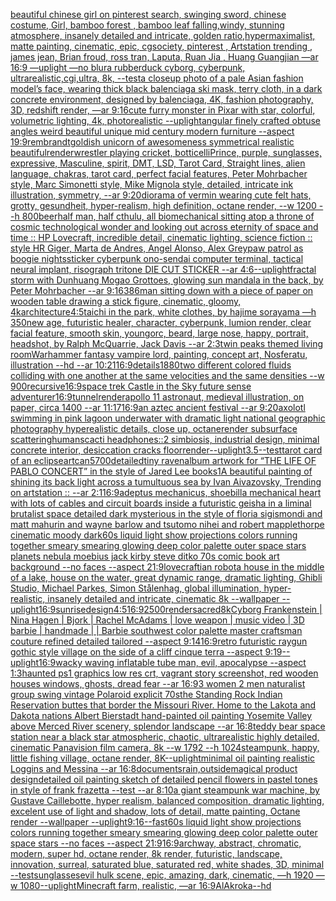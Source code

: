 [beautiful chinese girl on pinterest search, swinging sword, chinese costume, Girl, bamboo forest , bamboo leaf falling,windy, stunning atmosphere, insanely detailed and intricate, golden ratio,hypermaximalist, matte painting, cinematic, epic, cgsociety, pinterest , Artstation trending , james jean, Brian froud, ross tran, Laputa, Ruan Jia , Huang Guangjian —ar 16:9 —uplight —no blur](https://www.ebank.nz/aiartgenerator?category=beautiful%20chinese%20girl%20on%20pinterest%20search%2C%20swinging%20sword%2C%20chinese%20costume%2C%20Girl%2C%20bamboo%20forest%20%2C%20bamboo%20leaf%20falling%2Cwindy%2C%20stunning%20atmosphere%2C%20insanely%20detailed%20and%20intricate%2C%20golden%20ratio%2Chypermaximalist%2C%20matte%20painting%2C%20cinematic%2C%20epic%2C%20cgsociety%2C%20pinterest%20%2C%20Artstation%20trending%20%2C%20james%20jean%2C%20Brian%20froud%2C%20ross%20tran%2C%20Laputa%2C%20Ruan%20Jia%20%2C%20Huang%20Guangjian%20%E2%80%94ar%2016%3A9%20%E2%80%94uplight%20%E2%80%94no%20blur)[a rubberduck cyborg, cyberpunk, ultrarealistic,cgi,ultra, 8k, --test](https://www.ebank.nz/aiartgenerator?category=a%20rubberduck%20cyborg%2C%20cyberpunk%2C%20ultrarealistic%2Ccgi%2Cultra%2C%208k%2C%20--test)[a closeup photo of a pale Asian fashion model’s face, wearing thick black balenciaga ski mask, terry cloth, in a dark concrete environment, designed by balenciaga, 4K, fashion photography, 3D, redshift render, —ar 9:16](https://www.ebank.nz/aiartgenerator?category=a%20closeup%20photo%20of%20a%20pale%20Asian%20fashion%20model%E2%80%99s%20face%2C%20wearing%20thick%20black%20balenciaga%20ski%20mask%2C%20terry%20cloth%2C%20in%20a%20dark%20concrete%20environment%2C%20designed%20by%20balenciaga%2C%204K%2C%20fashion%20photography%2C%203D%2C%20redshift%20render%2C%20%E2%80%94ar%209%3A16)[cute furry monster in Pixar with star, colorful, volumetric lighting, 4k, photorealistic --uplight](https://www.ebank.nz/aiartgenerator?category=cute%20furry%20monster%20in%20Pixar%20with%20star%2C%20colorful%2C%20volumetric%20lighting%2C%204k%2C%20photorealistic%20--uplight)[angular  finely crafted obtuse angles weird beautiful unique mid century modern furniture  --aspect 19:9](https://www.ebank.nz/aiartgenerator?category=angular%20%20finely%20crafted%20obtuse%20angles%20weird%20beautiful%20unique%20mid%20century%20modern%20furniture%20%20--aspect%2019%3A9)[rembrandt](https://www.ebank.nz/aiartgenerator?category=rembrandt)[goldish unicorn of awesomeness symmetrical realistic beautiful](https://www.ebank.nz/aiartgenerator?category=goldish%20unicorn%20of%20awesomeness%20symmetrical%20realistic%20beautiful)[render](https://www.ebank.nz/aiartgenerator?category=render)[wrestler playing cricket, botticelli](https://www.ebank.nz/aiartgenerator?category=wrestler%20playing%20cricket%2C%20botticelli)[Prince, purple, sunglasses, expressive, Masculine, spirit, DMT, LSD, Tarot Card, Straight lines, alien language, chakras, tarot card, perfect facial features, Peter Mohrbacher style, Marc Simonetti style, Mike Mignola style, detailed, intricate ink illustration, symmetry, --ar 9:20](https://www.ebank.nz/aiartgenerator?category=Prince%2C%20purple%2C%20sunglasses%2C%20expressive%2C%20Masculine%2C%20spirit%2C%20DMT%2C%20LSD%2C%20Tarot%20Card%2C%20Straight%20lines%2C%20alien%20language%2C%20chakras%2C%20tarot%20card%2C%20perfect%20facial%20features%2C%20Peter%20Mohrbacher%20style%2C%20Marc%20Simonetti%20style%2C%20Mike%20Mignola%20style%2C%20detailed%2C%20intricate%20ink%20illustration%2C%20symmetry%2C%20--ar%209%3A20)[diorama of vermin wearing cute felt hats, grotty, gesundheit, hyper-realism, high definition, octane render, --w 1200 --h 800](https://www.ebank.nz/aiartgenerator?category=diorama%20of%20vermin%20wearing%20cute%20felt%20hats%2C%20grotty%2C%20gesundheit%2C%20hyper-realism%2C%20high%20definition%2C%20octane%20render%2C%20--w%201200%20--h%20800)[beer](https://www.ebank.nz/aiartgenerator?category=beer)[half man, half cthulu, all biomechanical sitting atop a throne of cosmic technological wonder and looking out across eternity of space and time :: HP Lovecraft, incredible detail, cinematic lighting, science fiction :: style HR Giger, Marta de Andres, Angel Alonso, Alex Grey](https://www.ebank.nz/aiartgenerator?category=half%20man%2C%20half%20cthulu%2C%20all%20biomechanical%20sitting%20atop%20a%20throne%20of%20cosmic%20technological%20wonder%20and%20looking%20out%20across%20eternity%20of%20space%20and%20time%20%3A%3A%20HP%20Lovecraft%2C%20incredible%20detail%2C%20cinematic%20lighting%2C%20science%20fiction%20%3A%3A%20style%20HR%20Giger%2C%20Marta%20de%20Andres%2C%20Angel%20Alonso%2C%20Alex%20Grey)[paw patrol as boogie nights](https://www.ebank.nz/aiartgenerator?category=paw%20patrol%20as%20boogie%20nights)[sticker cyberpunk ono-sendai computer terminal, tactical neural implant, risograph tritone DIE CUT STICKER --ar 4:6](https://www.ebank.nz/aiartgenerator?category=sticker%20cyberpunk%20ono-sendai%20computer%20terminal%2C%20tactical%20neural%20implant%2C%20risograph%20tritone%20DIE%20CUT%20STICKER%20--ar%204%3A6)[--uplight](https://www.ebank.nz/aiartgenerator?category=--uplight)[fractal storm with Dunhuang Mogao Grottoes, glowing sun mandala in the back, by Peter Mohrbacher  --ar 9:16](https://www.ebank.nz/aiartgenerator?category=fractal%20storm%20with%20Dunhuang%20Mogao%20Grottoes%2C%20glowing%20sun%20mandala%20in%20the%20back%2C%20by%20Peter%20Mohrbacher%20%20--ar%209%3A16)[386](https://www.ebank.nz/aiartgenerator?category=386)[man sitting down with a piece of paper on wooden table drawing a stick figure, cinematic, gloomy, 4k](https://www.ebank.nz/aiartgenerator?category=man%20sitting%20down%20with%20a%20piece%20of%20paper%20on%20wooden%20table%20drawing%20a%20stick%20figure%2C%20cinematic%2C%20gloomy%2C%204k)[architecture](https://www.ebank.nz/aiartgenerator?category=architecture)[4:5](https://www.ebank.nz/aiartgenerator?category=4%3A5)[taichi in the park, white clothes, by hajime sorayama —h 350](https://www.ebank.nz/aiartgenerator?category=taichi%20in%20the%20park%2C%20white%20clothes%2C%20by%20hajime%20sorayama%20%E2%80%94h%20350)[new age, futuristic healer, character, cyberpunk, lumion render, clear facial feature, smooth skin, young](https://www.ebank.nz/aiartgenerator?category=new%20age%2C%20futuristic%20healer%2C%20character%2C%20cyberpunk%2C%20lumion%20render%2C%20clear%20facial%20feature%2C%20smooth%20skin%2C%20young)[orc, beard, large nose, happy, portrait, headshot, by  Ralph McQuarrie, Jack Davis --ar 2:3](https://www.ebank.nz/aiartgenerator?category=orc%2C%20beard%2C%20large%20nose%2C%20happy%2C%20portrait%2C%20headshot%2C%20by%20%20Ralph%20McQuarrie%2C%20Jack%20Davis%20--ar%202%3A3)[twin peaks themed living room](https://www.ebank.nz/aiartgenerator?category=twin%20peaks%20themed%20living%20room)[Warhammer fantasy vampire lord, painting, concept art, Nosferatu, illustration --hd --ar 10:21](https://www.ebank.nz/aiartgenerator?category=Warhammer%20fantasy%20vampire%20lord%2C%20painting%2C%20concept%20art%2C%20Nosferatu%2C%20illustration%20--hd%20--ar%2010%3A21)[16:9](https://www.ebank.nz/aiartgenerator?category=16%3A9)[details](https://www.ebank.nz/aiartgenerator?category=details)[1880](https://www.ebank.nz/aiartgenerator?category=1880)[two different colored fluids colliding with one another at the same velocities and the same densities  --w 900](https://www.ebank.nz/aiartgenerator?category=two%20different%20colored%20fluids%20colliding%20with%20one%20another%20at%20the%20same%20velocities%20and%20the%20same%20densities%20%20--w%20900)[recursive](https://www.ebank.nz/aiartgenerator?category=recursive)[16:9](https://www.ebank.nz/aiartgenerator?category=16%3A9)[space trek  Castle in the Sky future sense adventurer](https://www.ebank.nz/aiartgenerator?category=space%20trek%20%20Castle%20in%20the%20Sky%20future%20sense%20adventurer)[16:9](https://www.ebank.nz/aiartgenerator?category=16%3A9)[tunnel](https://www.ebank.nz/aiartgenerator?category=tunnel)[render](https://www.ebank.nz/aiartgenerator?category=render)[apollo 11 astronaut, medieval illustration, on paper, circa 1400 --ar 11:17](https://www.ebank.nz/aiartgenerator?category=apollo%2011%20astronaut%2C%20medieval%20illustration%2C%20on%20paper%2C%20circa%201400%20--ar%2011%3A17)[16:9](https://www.ebank.nz/aiartgenerator?category=16%3A9)[an aztec ancient festival --ar 9:20](https://www.ebank.nz/aiartgenerator?category=an%20aztec%20ancient%20festival%20--ar%209%3A20)[axolotl swimming in pink lagoon underwater with dramatic light national geographic photography hyperealistic details, close up, octanerender subsurface scattering](https://www.ebank.nz/aiartgenerator?category=axolotl%20swimming%20in%20pink%20lagoon%20underwater%20with%20dramatic%20light%20national%20geographic%20photography%20hyperealistic%20details%2C%20close%20up%2C%20octanerender%20subsurface%20scattering)[humans](https://www.ebank.nz/aiartgenerator?category=humans)[cacti headphones::2 simbiosis, industrial design, minimal concrete interior, desiccation cracks floor](https://www.ebank.nz/aiartgenerator?category=cacti%20headphones%3A%3A2%20simbiosis%2C%20industrial%20design%2C%20minimal%20concrete%20interior%2C%20desiccation%20cracks%20floor)[render](https://www.ebank.nz/aiartgenerator?category=render)[--uplight](https://www.ebank.nz/aiartgenerator?category=--uplight)[3.5](https://www.ebank.nz/aiartgenerator?category=3.5)[--test](https://www.ebank.nz/aiartgenerator?category=--test)[tarot card of an eclipse](https://www.ebank.nz/aiartgenerator?category=tarot%20card%20of%20an%20eclipse)[art](https://www.ebank.nz/aiartgenerator?category=art)[can](https://www.ebank.nz/aiartgenerator?category=can)[5700](https://www.ebank.nz/aiartgenerator?category=5700)[detailed](https://www.ebank.nz/aiartgenerator?category=detailed)[tiny raven](https://www.ebank.nz/aiartgenerator?category=tiny%20raven)[album artwork for “THE LIFE OF PABLO CONCERT” in the style of Jared Lee books](https://www.ebank.nz/aiartgenerator?category=album%20artwork%20for%20%E2%80%9CTHE%20LIFE%20OF%20PABLO%20CONCERT%E2%80%9D%20in%20the%20style%20of%20Jared%20Lee%20books)[1](https://www.ebank.nz/aiartgenerator?category=1)[A beautiful painting of shining its back light across a tumultuous sea by Ivan Aivazovsky, Trending on artstation :: --ar 2:1](https://www.ebank.nz/aiartgenerator?category=A%20beautiful%20painting%20of%20shining%20its%20back%20light%20across%20a%20tumultuous%20sea%20by%20Ivan%20Aivazovsky%2C%20Trending%20on%20artstation%20%3A%3A%20--ar%202%3A1)[16:9](https://www.ebank.nz/aiartgenerator?category=16%3A9)[adeptus mechanicus, shoebill](https://www.ebank.nz/aiartgenerator?category=adeptus%20mechanicus%2C%20shoebill)[a mechanical heart with lots of cables and circuit boards inside a futuristic geisha in a liminal brutalist space detailed dark mysterious in the style of floria sigismondi and matt mahurin and wayne barlow and tsutomo nihei and robert mapplethorpe cinematic moody dark](https://www.ebank.nz/aiartgenerator?category=a%20mechanical%20heart%20with%20lots%20of%20cables%20and%20circuit%20boards%20inside%20a%20futuristic%20geisha%20in%20a%20liminal%20brutalist%20space%20detailed%20dark%20mysterious%20in%20the%20style%20of%20floria%20sigismondi%20and%20matt%20mahurin%20and%20wayne%20barlow%20and%20tsutomo%20nihei%20and%20robert%20mapplethorpe%20cinematic%20moody%20dark)[60s liquid light show projections colors running together smeary smearing glowing deep color palette outer space stars planets nebula moebius jack kirby steve ditko 70s comic book art background  --no faces --aspect 21:9](https://www.ebank.nz/aiartgenerator?category=60s%20liquid%20light%20show%20projections%20colors%20running%20together%20smeary%20smearing%20glowing%20deep%20color%20palette%20outer%20space%20stars%20planets%20nebula%20moebius%20jack%20kirby%20steve%20ditko%2070s%20comic%20book%20art%20background%20%20--no%20faces%20--aspect%2021%3A9)[lovecraftian robot](https://www.ebank.nz/aiartgenerator?category=lovecraftian%20robot)[a house in the middle of a lake, house on the water, great dynamic range, dramatic lighting, Ghibli Studio, Michael Parkes, Simon Stålenhag, global illumination, hyper-realistic, insanely detailed and intricate, cinematic 8k --wallpaper --uplight](https://www.ebank.nz/aiartgenerator?category=a%20house%20in%20the%20middle%20of%20a%20lake%2C%20house%20on%20the%20water%2C%20great%20dynamic%20range%2C%20dramatic%20lighting%2C%20Ghibli%20Studio%2C%20Michael%20Parkes%2C%20Simon%20St%C3%A5lenhag%2C%20global%20illumination%2C%20hyper-realistic%2C%20insanely%20detailed%20and%20intricate%2C%20cinematic%208k%20--wallpaper%20--uplight)[16:9](https://www.ebank.nz/aiartgenerator?category=16%3A9)[sunrise](https://www.ebank.nz/aiartgenerator?category=sunrise)[design](https://www.ebank.nz/aiartgenerator?category=design)[4:5](https://www.ebank.nz/aiartgenerator?category=4%3A5)[16:9](https://www.ebank.nz/aiartgenerator?category=16%3A9)[2500](https://www.ebank.nz/aiartgenerator?category=2500)[render](https://www.ebank.nz/aiartgenerator?category=render)[sacred](https://www.ebank.nz/aiartgenerator?category=sacred)[8k](https://www.ebank.nz/aiartgenerator?category=8k)[Cyborg  Frankenstein | Nina Hagen |  Bjork | Rachel McAdams | love weapon | music video | 3D barbie  | handmade | | Barbie southwest color palette master craftsman couture refined detailed tailored  --aspect 9:14](https://www.ebank.nz/aiartgenerator?category=Cyborg%20%20Frankenstein%20%7C%20Nina%20Hagen%20%7C%20%20Bjork%20%7C%20Rachel%20McAdams%20%7C%20love%20weapon%20%7C%20music%20video%20%7C%203D%20barbie%20%20%7C%20handmade%20%7C%20%7C%20Barbie%20southwest%20color%20palette%20master%20craftsman%20couture%20refined%20detailed%20tailored%20%20--aspect%209%3A14)[16:9](https://www.ebank.nz/aiartgenerator?category=16%3A9)[retro futuristic raygun gothic style village on the side of a cliff  cinque terra --aspect 9:19](https://www.ebank.nz/aiartgenerator?category=retro%20futuristic%20raygun%20gothic%20style%20village%20on%20the%20side%20of%20a%20cliff%20%20cinque%20terra%20--aspect%209%3A19)[--uplight](https://www.ebank.nz/aiartgenerator?category=--uplight)[16:9](https://www.ebank.nz/aiartgenerator?category=16%3A9)[wacky waving inflatable tube man, evil, apocalypse --aspect 1:3](https://www.ebank.nz/aiartgenerator?category=wacky%20waving%20inflatable%20tube%20man%2C%20evil%2C%20apocalypse%20--aspect%201%3A3)[haunted ps1 graphics low res crt, vagrant story screenshot, red wooden houses windows, ghosts, dread fear --ar 16:9](https://www.ebank.nz/aiartgenerator?category=haunted%20ps1%20graphics%20low%20res%20crt%2C%20vagrant%20story%20screenshot%2C%20red%20wooden%20houses%20windows%2C%20ghosts%2C%20dread%20fear%20--ar%2016%3A9)[3 women 2 men naturalist group swing vintage Polaroid explicit 70s](https://www.ebank.nz/aiartgenerator?category=3%20women%202%20men%20naturalist%20group%20swing%20vintage%20Polaroid%20explicit%2070s)[the Standing Rock Indian Reservation buttes that border the Missouri River. Home to the Lakota and Dakota nations Albert Bierstadt hand-painted oil painting Yosemite Valley above Merced River scenery, splendor landscape --ar 16:8](https://www.ebank.nz/aiartgenerator?category=the%20Standing%20Rock%20Indian%20Reservation%20buttes%20that%20border%20the%20Missouri%20River.%20Home%20to%20the%20Lakota%20and%20Dakota%20nations%20Albert%20Bierstadt%20hand-painted%20oil%20painting%20Yosemite%20Valley%20above%20Merced%20River%20scenery%2C%20splendor%20landscape%20--ar%2016%3A8)[teddy bear space station near a black star atmospheric, chaotic, ultrarealistic highly detailed, cinematic Panavision film camera, 8k --w 1792 --h 1024](https://www.ebank.nz/aiartgenerator?category=teddy%20bear%20space%20station%20near%20a%20black%20star%20atmospheric%2C%20chaotic%2C%20ultrarealistic%20highly%20detailed%2C%20cinematic%20Panavision%20film%20camera%2C%208k%20--w%201792%20--h%201024)[steampunk, happy, little fishing village, octane render, 8K](https://www.ebank.nz/aiartgenerator?category=steampunk%2C%20happy%2C%20little%20fishing%20village%2C%20octane%20render%2C%208K)[--uplight](https://www.ebank.nz/aiartgenerator?category=--uplight)[minimal oil painting realistic Loggins and Messina --ar 16:8](https://www.ebank.nz/aiartgenerator?category=minimal%20oil%20painting%20realistic%20Loggins%20and%20Messina%20--ar%2016%3A8)[documents](https://www.ebank.nz/aiartgenerator?category=documents)[rain,](https://www.ebank.nz/aiartgenerator?category=rain%2C)[outside](https://www.ebank.nz/aiartgenerator?category=outside)[magical product design](https://www.ebank.nz/aiartgenerator?category=magical%20product%20design)[detailed oil painting sketch of detailed pencil flowers in pastel tones in style of frank frazetta --test --ar 8:10](https://www.ebank.nz/aiartgenerator?category=detailed%20oil%20painting%20sketch%20of%20detailed%20pencil%20flowers%20in%20pastel%20tones%20in%20style%20of%20frank%20frazetta%20--test%20--ar%208%3A10)[a giant steampunk war machine, by Gustave Caillebotte, hyper realism, balanced composition, dramatic lighting, excelent use of light and shadow, lots of detail, matte painting, Octane render --wallpaper --uplight](https://www.ebank.nz/aiartgenerator?category=a%20giant%20steampunk%20war%20machine%2C%20by%20Gustave%20Caillebotte%2C%20hyper%20realism%2C%20balanced%20composition%2C%20dramatic%20lighting%2C%20excelent%20use%20of%20light%20and%20shadow%2C%20lots%20of%20detail%2C%20matte%20painting%2C%20Octane%20render%20--wallpaper%20--uplight)[9:16](https://www.ebank.nz/aiartgenerator?category=9%3A16)[--fast](https://www.ebank.nz/aiartgenerator?category=--fast)[60s liquid light show projections colors running together smeary smearing glowing deep color palette outer space stars  --no faces --aspect 21:9](https://www.ebank.nz/aiartgenerator?category=60s%20liquid%20light%20show%20projections%20colors%20running%20together%20smeary%20smearing%20glowing%20deep%20color%20palette%20outer%20space%20stars%20%20--no%20faces%20--aspect%2021%3A9)[16:9](https://www.ebank.nz/aiartgenerator?category=16%3A9)[archway, abstract, chromatic, modern, super hd, octane render, 8k render, futuristic, landscape, innovation, surreal, saturated blue, saturated red, white shades, 3D, minimal --test](https://www.ebank.nz/aiartgenerator?category=archway%2C%20abstract%2C%20chromatic%2C%20modern%2C%20super%20hd%2C%20octane%20render%2C%208k%20render%2C%20futuristic%2C%20landscape%2C%20innovation%2C%20surreal%2C%20saturated%20blue%2C%20saturated%20red%2C%20white%20shades%2C%203D%2C%20minimal%20--test)[sunglasses](https://www.ebank.nz/aiartgenerator?category=sunglasses)[evil hulk scene, epic, amazing, dark, cinematic, —h 1920 —w 1080](https://www.ebank.nz/aiartgenerator?category=evil%20hulk%20scene%2C%20epic%2C%20amazing%2C%20dark%2C%20cinematic%2C%20%E2%80%94h%201920%20%E2%80%94w%201080)[--uplight](https://www.ebank.nz/aiartgenerator?category=--uplight)[Minecraft farm, realistic, —ar 16:9](https://www.ebank.nz/aiartgenerator?category=Minecraft%20farm%2C%20realistic%2C%20%E2%80%94ar%2016%3A9)[AlAkroka](https://www.ebank.nz/aiartgenerator?category=AlAkroka)[--hd](https://www.ebank.nz/aiartgenerator?category=--hd)